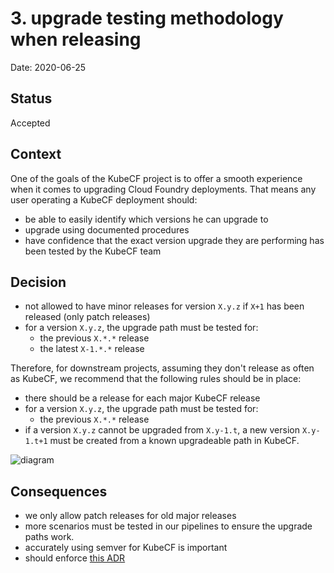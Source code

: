 # 3. upgrade testing methodology when releasing

Date: 2020-06-25

## Status

Accepted

## Context

One of the goals of the KubeCF project is to offer a smooth experience when it comes to upgrading Cloud Foundry deployments.
That means any user operating a KubeCF deployment should:

- be able to easily identify which versions he can upgrade to
- upgrade using documented procedures
- have confidence that the exact version upgrade they are performing has been tested by the KubeCF team 

## Decision

- not allowed to have minor releases for version `X.y.z` if `X+1` has been released (only patch releases)
- for a version `X.y.z`, the upgrade path must be tested for:
  - the previous `X.*.*` release
  - the latest `X-1.*.*` release

Therefore, for downstream projects, assuming they don't release as often as KubeCF, we recommend that the following rules should be in place:

- there should be a release for each major KubeCF release
- for a version `X.y.z`, the upgrade path must be tested for:
  - the previous `X.*.*` release
- if a version `X.y.z` cannot be upgraded from `X.y-1.t`, a new version `X.y-1.t+1` must be created from a known upgradeable path in KubeCF.

![diagram](https://docs.google.com/drawings/d/e/2PACX-1vSK_9XqNiLbpzrQGnJ9BISSQq8DKTeE3yDjszyJfC7BdPuABO0QbAMMZruEoMnTFwhhtzCEGeXowqmh/pub?w=1037&h=918)

## Consequences

- we only allow patch releases for old major releases
- more scenarios must be tested in our pipelines to ensure the upgrade paths work.
- accurately using semver for KubeCF is important
- should enforce [this ADR](https://github.com/cloudfoundry-incubator/kubecf/blob/master/doc/architecture/decisions/0002-git-commit-messages.md)
